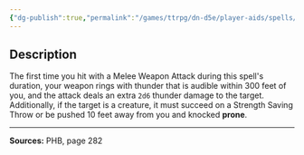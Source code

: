 ```yaml
---
{"dg-publish":true,"permalink":"/games/ttrpg/dn-d5e/player-aids/spells/level-1/thunderous-smite/","tags":["TTRPG/DND/5e","verbal","concentration"]}
---
```



## Description
The first time you hit with a Melee Weapon Attack during this spell's duration, your weapon rings with thunder that is audible within 300 feet of you, and the attack deals an extra `2d6` thunder damage to the target.
Additionally, if the target is a creature, it must succeed on a Strength Saving Throw or be pushed 10 feet away from you and knocked **prone**.

---

**Sources:** PHB, page 282
